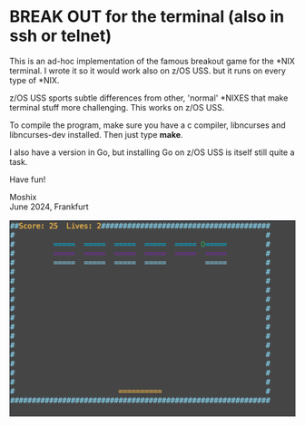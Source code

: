 BREAK OUT for the terminal (also in ssh or telnet)
==================================================

This is an ad-hoc implementation of the famous breakout game for the *NIX terminal. I wrote it so it would work also on z/OS USS. but it runs on every type of *NIX. 

z/OS USS sports subtle differences from other, 'normal' *NIXES that make terminal stuff more challenging. This works on z/OS USS. 

To compile the program, make sure you have a c compiler, libncurses and libncurses-dev installed. Then just type **make**.   

I also have a version in Go, but installing Go on z/OS USS is itself still quite a task. 

Have fun!

Moshix  
June 2024, Frankfurt  

![Actual game screenshot ](https://github.com/moshix/breakterm/blob/main/Screenshot%202024-06-15%20at%203.13.27%20PM.png)


